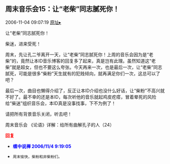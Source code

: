 ## 周末音乐会15：让“老柴”同志腻死你！
2006-11-04 09:07:19
[原址▸](http://www.fxgan.com/chan_time/2006_07_12/349.htm)



 


 让“老柴”同志腻死你！


 


 柴迷，进来受死！


 


  周末，先让孔二爷离开一天，让“老柴”同志腻死你！上周的音乐会因为是“老柴”的，竟然让本ID音乐博客的回复多了起来，真是岂有此理。虽然知道这“老柴”就是超女，但也不要这么夸张。今天再来一次，也是最后一次，让“老柴”同志腻死，可能是很多“柴粉”天生就有的犯贱倾向，就再满足你们一次，这总可以了吧？


 


  最后一次，曲目也懒得介绍了，反正让本ID介绍也没什么好话，让“柴粉”不高兴就不好了。最不幸的还是本ID，每次听他的音乐就起鸡皮疙瘩，冒着晕死的风险给“柴迷”组织音乐会，本ID真是没事找事，下不为例了！


 


 请把所有背景音乐关闭，听去吧！


 


周末音乐会
《论语》详解：给所有曲解孔子的人（24）




<font color='red'>**回复**</font>


- **<font color='blue'>缠中说禅 2006/11/4 9:19:05</font>**
- ```
  周末愉快，柴粉和非柴粉们。
  ```
